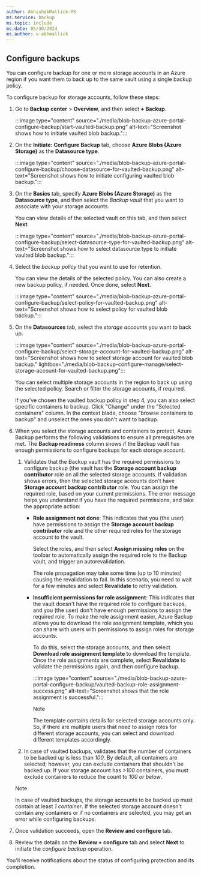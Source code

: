 ```yaml
---
author: AbhishekMallick-MS
ms.service: backup
ms.topic: include
ms.date: 05/30/2024
ms.author: v-abhmallick
---
```


## Configure backups

You can configure backup for one or more storage accounts in an Azure region if you want them to back up to the same vault using a single backup policy.

To configure backup for storage accounts, follow these steps:

1. Go to **Backup center** > **Overview**, and then select **+ Backup**.

   :::image type="content" source="./media/blob-backup-azure-portal-configure-backup/start-vaulted-backup.png" alt-text="Screenshot shows how to initiate vaulted blob backup.":::

2. On the **Initiate: Configure Backup** tab, choose **Azure Blobs (Azure Storage)** as the **Datasource type**.

   :::image type="content" source="./media/blob-backup-azure-portal-configure-backup/choose-datasource-for-vaulted-backup.png" alt-text="Screenshot shows how to initiate configuring vaulted blob backup.":::

3. On the **Basics** tab, specify **Azure Blobs (Azure Storage)** as the **Datasource type**, and then select the *Backup vault* that you want to associate with your storage accounts.

   You can view details of the selected vault on this tab, and then select **Next**.

   :::image type="content" source="./media/blob-backup-azure-portal-configure-backup/select-datasource-type-for-vaulted-backup.png" alt-text="Screenshot shows how to select datasource type to initiate vaulted blob backup.":::
 
4. Select the *backup policy* that you want to use for retention.

   You can view the details of the selected policy. You can also create a new backup policy, if needed. Once done, select **Next**.

   :::image type="content" source="./media/blob-backup-azure-portal-configure-backup/select-policy-for-vaulted-backup.png" alt-text="Screenshot shows how to select policy for vaulted blob backup.":::

5. On the **Datasources** tab, select the *storage accounts* you want to back up.

   :::image type="content" source="./media/blob-backup-azure-portal-configure-backup/select-storage-account-for-vaulted-backup.png" alt-text="Screenshot shows how to select storage account for vaulted blob backup." lightbox="./media/blob-backup-configure-manage/select-storage-account-for-vaulted-backup.png":::

   You can select multiple storage accounts in the region to back up using the selected policy. Search or filter the storage accounts, if required.
  
   If you've chosen the vaulted backup policy in step 4, you can also select specific containers to backup. Click "Change" under the "Selected containers" column. In     the context blade, choose "browse containers to backup" and unselect the ones you don't want to backup.

6. When you select the storage accounts and containers to protect, Azure Backup performs the following validations to ensure all prerequisites are met. The **Backup readiness** column shows if the Backup vault has enough permissions to configure backups for each storage account.

   1. Validates that the Backup vault has the required permissions to configure backup (the vault has the **Storage account backup contributor** role on all the selected storage accounts. If validation shows errors, then the selected storage accounts don't have **Storage account backup contributor** role. You can assign the required role, based on your current permissions. The error message helps you understand if you have the required permissions, and take the appropriate action:

      - **Role assignment not done**: This indicates that you (the user) have permissions to assign the **Storage account backup contributor** role and the other required roles for the storage account to the vault.

        Select the roles, and then select **Assign missing roles** on the toolbar to automatically assign the required role to the Backup vault, and trigger an autorevalidation.

        The role propagation may take some time (up to 10 minutes) causing the revalidation to fail. In this scenario, you need to wait for a few minutes and select **Revalidate** to retry validation.

      - **Insufficient permissions for role assignment**: This indicates that the vault doesn't have the required role to configure backups, and you (the user) don't have enough permissions to assign the required role. To make the role assignment easier, Azure Backup allows you to download the role assignment template, which you can share with users with permissions to assign roles for storage accounts. 

        To do this, select the storage accounts, and then select **Download role assignment template** to download the template. Once the role assignments are complete, select **Revalidate** to validate the permissions again, and then configure backup.

        :::image type="content" source="./media/blob-backup-azure-portal-configure-backup/vaulted-backup-role-assignment-success.png" alt-text="Screenshot shows that the role assignment is successful.":::

        >[!Note]
        >The template contains details for selected storage accounts only. So, if there are multiple users that need to assign roles for different storage accounts, you can select and download different templates accordingly.

    1. In case of vaulted backups, validates that the number of containers to be backed up is less than *100*. By default, all containers are selected; however, you can exclude containers that shouldn't be backed up. If your storage account has *>100* containers, you must exclude containers to reduce the count to *100 or below*.

      >[!Note]
      >In case of vaulted backups, the storage accounts to be backed up must contain at least *1 container*. If the selected storage account doesn't contain any containers or if no containers are selected, you may get an error while configuring backups.

7. Once validation succeeds, open the **Review and configure** tab.

8. Review the details on the **Review + configure** tab and select **Next** to initiate the *configure backup* operation.

You'll receive notifications about the status of configuring protection and its completion.